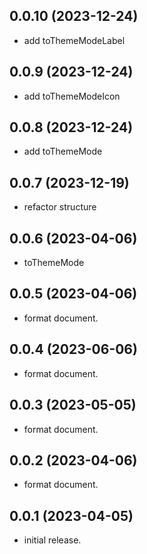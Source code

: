 ## 0.0.10 (2023-12-24)

- add toThemeModeLabel

## 0.0.9 (2023-12-24)

- add toThemeModeIcon

## 0.0.8 (2023-12-24)

- add toThemeMode

## 0.0.7 (2023-12-19)

- refactor structure

## 0.0.6 (2023-04-06)

- toThemeMode

## 0.0.5 (2023-04-06)

- format document.

## 0.0.4 (2023-06-06)

- format document.

## 0.0.3 (2023-05-05)

- format document.

## 0.0.2 (2023-04-06)

- format document.

## 0.0.1 (2023-04-05)

- initial release.

